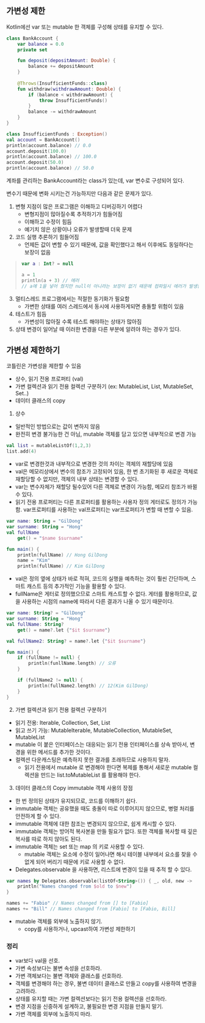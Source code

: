 ## 가변성 제한

Kotlin에선 var 또는 mutable 한 객체를 구성해 상태를 유지할 수 있다.

```kotlin
class BankAccount {
	var balance = 0.0
	private set

	fun deposit(depositAmount: Double) {
		balance += depositAmount
	}
	
	@Throws(InsufficientFunds::class)
	fun withdraw(withdrawAmount: Double) {
		if (balance < withdrawAmount) {
			throw InsufficientFunds()
		}
		balance -= withdrawAmount
	}
}

class InsufficientFunds : Exception()
val account = BankAccount()
println(account.balance) // 0.0
account.deposit(100.0)
println(account.balance) // 100.0
account.deposit(50.0)
println(account.balance) // 50.0
```
계좌를 관리하는 BankAccount라는 class가 있는데, var 변수로 구성되어 있다.

변수기 때문에 변화 시키는건 가능하지만 다음과 같은 문제가 있다.

1. 변형 지점이 많은 프로그램은 이해하고 디버깅하기 어렵다 
    - 변형지점이 많아질수록 추적하기가 힘들어짐
    - 이해하고 수정이 힘듬
    - 예기치 않은 상황이나 오류가 발생할때 더욱 문제
2. 코드 실행 추론하기 힘들어짐
    - 언제든 값이 변할 수 있기 때문에, 값을 확인했다고 해서 이후에도 동일하다는 보장이 없음
> ```kotlin
>var a : Int? = null
>
>a = 1
>println(a + 3) // 에러
>// a에 1을 넣어 줬지만 null이 아니라는 보장이 없기 때문에 컴파일시 에러가 발생함
>```

3. 멀티스레드 프로그램에서는 적절한 동기화가 필요함
    - 가변한 상태를 여러 스레드에서 동시에 사용하게되면 충돌할 위험이 있음 
4. 테스트가 힘듬
    - 가변성이 많아질 수록 테스트 해야하는 상태가 많아짐
5. 상태 변경이 일어날 때 이러한 변경을 다른 부분에 알려야 하는 경우가 있다.

## 가변성 제한하기

코틀린은 가변성을 제한할 수 있음
- 상수, 읽기 전용 프로퍼티 (val)
- 가변 컬렉션과 읽기 전용 컬렉션 구분하기 (ex: MutableList, List, MutableSet, Set..)
- 데이터 클래스의 copy

1. 상수
- 일반적인 방법으로는 값이 변하지 않음
- 완전히 변경 불가능한 건 아님, mutable 객체를 담고 있으면 내부적으로 변경 가능
```kotlin
val list = mutableListOf(1,2,3)
list.add(4)
```
- var로 변경한것과 내부적으로 변경한 것의 차이는 객체의 재할당에 있음
- val은 메모리상에서 변수의 참조가 고정되어 있음, 한 번 초기화된 후 새로운 객체로 재할당할 수 없지만, 객체의 내부 상태는 변경할 수 있다.
- var는 변수자체가 재할당 될수있어 다른 객체로 변경이 가능함, 메모리 참조가 바뀔 수 있다.
- 읽기 전용 프로퍼티는 다른 프로퍼티를 활용하는 사용자 정의 게터로도 정의가 가능함.
var프로퍼티를 사용하는 val프로퍼티는 var프로퍼티가 변할 때 변할 수 있음.
```kotlin
var name: String = "GilDong"
var surname: String = "Hong"
val fullName
	get() = "$name $surname"

fun main() {
	println(fullName) // Hong GilDong
	name = "Kim"
	println(fullName) // Kim GilDong
```
- val은 정의 옆에 상태가 바로 적혀, 코드의 실행을 예측하는 것이 훨씬 간단하며, 스마트 캐스트 등의 추가적인 기능을 활용할 수 있다.
- fullName은 게터로 정의했으므로 스마트 캐스트할 수 없다. 게터를 활용하므로, 값을 사용하는 시점의 name에 따라서 다른 결과가 나올 수 있기 때문이다.
```kotlin
var name: String? = "GilDong"
var surname: String = "Hong"
val fullName: String?
	get() = name?.let {"$it $surname"}

val fullName2: String? = name?.let {"$it $surname"}

fun main() {
	if (fullName != null) {
		println(funllName.length) // 오류
	}

	if (fullName2 != null) {
		println(fullName2.length) // 12(Kim GilDong)
	}
}
```
2. 가변 컬렉션과 읽기 전용 컬렉션 구분하기
- 읽기 전용: Iterable, Collection, Set, List
- 읽고 쓰기 가능: MutableIterable, MutableCollection, MutableSet, MutableList
- mutable 이 붙은 인터페이스는 대응되는 읽기 전용 인터페이스를 상속 받아서, 변경을 위한 메서드를 추가한 것이다.
- 컬렉션 다운캐스팅은 예측하지 못한 결과를 초래하므로 사용하지 말자.
    - 읽기 전용에서 mutable 로 변경해야 한다면 복제를 통해서 새로운 mutable 컬렉션을 만드는 list.toMutableList 를 활용해야 한다.
  
3. 데이터 클래스의 Copy
immutable 객체 사용의 장점
- 한 번 정의된 상태가 유지되므로, 코드를 이해하기 쉽다.
- immutable 객체는 공유했을 때도 충돌이 따로 이루어지지 않으므로, 병렬 처리를 안전하게 할 수 있다.
- immutable 객체에 대한 참조는 변경되지 않으므로, 쉽게 캐시할 수 있다.
- immutable 객체는 방어적 복사본을 만들 필요가 없다. 또한 객체를 복사할 때 깊은 복사를 따로 하지 않아도 된다.
- immutable 객체는 set 또는 map 의 키로 사용할 수 있다.
    - mutable 객체는 요소에 수정이 일어나면 해시 테이블 내부에서 요소를 찾을 수 없게 되어 버리기 때문에 키로 사용할 수 없다.
- Delegates.observable 을 사용하면, 리스트에 변경이 있을 때 추적 할 수 있다.
```kotlin
var names by Delegates.observable(listOf<String>()) { _, old, new -> 
	println("Names changed from $old to $new")
}

names += "Fabio" // Names changed from [] to [Fabio]
names += "Bill" // Names changed from [Fabio] to [Fabio, Bill]
```

- mutable 객체를 외부에 노출하지 않기.
    - copy를 사용하거나, upcast하여 가변성 제한하기

### 정리
- var보다 val을 선호.
- 가변 속성보다는 불변 속성을 선호하라.
- 가변 객체보다는 불변 객체와 클래스를 선호하라.
- 객체를 변경해야 하는 경우, 불변 데이터 클래스로 만들고 copy를 사용하여 변경을 고려하라.
- 상태를 유지할 때는 가변 컬렉션보다는 읽기 전용 컬렉션을 선호하라.
- 변경 지점을 신중하게 설계하고, 불필요한 변경 지점을 만들지 말기.
- 가변 객체를 외부에 노출하지 마라.
